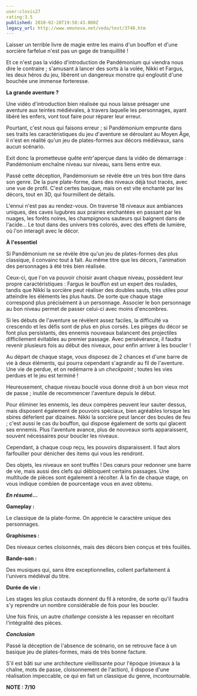 ```yaml
---
user:clovis27
rating:3.5
published: 2010-02-28T19:50:43.000Z
legacy_url: http://www.emunova.net/veda/test/3740.htm
---
```

Laisser un terrible livre de magie entre les mains d'un bouffon et d'une sorcière farfelue n'est pas un gage de tranquillité !  

Et ce n'est pas la vidéo d'introduction de Pandémonium qui viendra nous dire le contraire ; s'amusant à lancer des sorts à la volée, Nikki et Fargus, les deux héros du jeu, libèrent un dangereux monstre qui engloutit d'une bouchée une immense forteresse.  

  

**La grande aventure ?**  

  

Une vidéo d'introduction bien réalisée qui nous laisse présager une aventure aux teintes médiévales, à travers laquelle les personnages, ayant libéré les enfers, vont tout faire pour réparer leur erreur.  

  

Pourtant, c'est nous qui faisons erreur ; si Pandémonium emprunte dans ses traits les caractéristiques du jeu d'aventure se déroulant au Moyen Âge, il n'est en réalité qu'un jeu de plates-formes aux décors médiévaux, sans aucun scénario.  

Exit donc la prometteuse quête entr'aperçue dans la vidéo de démarrage : Pandémonium enchaîne niveau sur niveau, sans liens entre eux.  

  

Passé cette déception, Pandémonium se révèle être un très bon titre dans son genre. De la pure plate-forme, dans des niveaux déjà tout tracés, avec une vue de profil. C'est certes basique, mais on est vite enchanté par les décors, tout en 3D, qui fourmillent de détails.  

L'ennui n'est pas au rendez-vous. On traverse 18 niveaux aux ambiances uniques, des caves lugubres aux prairies enchantées en passant par les nuages, les forêts noires, les champignons sauteurs qui baignent dans de l'acide... Le tout dans des univers très colorés, avec des effets de lumière, où l'on interagit avec le décor.  

  

**À l'essentiel**  

  

Si Pandémonium ne se révèle être qu'un jeu de plates-formes des plus classique, il convainc tout à fait. Au même titre que les décors, l'animation des personnages à été très bien réalisée.  

Ceux-ci, que l'on va pouvoir choisir avant chaque niveau, possèdent leur propre caractéristiques : Fargus le bouffon est un expert des roulades, tandis que Nikki la sorcière peut réaliser des doubles sauts, très utiles pour atteindre les éléments les plus hauts. De sorte que chaque stage correspond plus précisément à un personnage. Associer le bon personnage au bon niveau permet de passer celui-ci avec moins d'encombres.  

Si les débuts de l'aventure se révèlent assez faciles, la difficulté va crescendo et les défis sont de plus en plus corsés. Les pièges du décor se font plus persistants, des ennemis nouveaux balancent des projectiles difficilement évitables au premier passage. Avec persévérance, il faudra revenir plusieurs fois au début des niveaux, pour enfin arriver à les boucler !  

Au départ de chaque stage, vous disposez de 2 chances et d'une barre de vie à deux éléments, qui pourra cependant s'agrandir au fil de l'aventure. Une vie de perdue, et on redémarre à un _checkpoint_ ; toutes les vies perdues et le jeu est terminé !   

Heureusement, chaque niveau bouclé vous donne droit à un bon vieux mot de passe ; inutile de recommencer l'aventure depuis le début.  

  

Pour éliminer les ennemis, les deux compères peuvent leur sauter dessus, mais disposent également de pouvoirs spéciaux, bien agréables lorsque les sbires déferlent par dizaines. Nikki la sorcière peut lancer des boules de feu ; c'est aussi le cas du bouffon, qui dispose également de sorts qui glacent ses ennemis. Plus l'aventure avance, plus de nouveaux sorts apparaissent, souvent nécessaires pour boucler les niveaux.  

Cependant, à chaque coup reçu, les pouvoirs disparaissent. Il faut alors farfouiller pour dénicher des items qui vous les rendront.  

Des objets, les niveaux en sont truffés ! Des cœurs pour redonner une barre de vie, mais aussi des clefs qui débloquent certains passages. Une multitude de pièces sont également à récolter. À la fin de chaque stage, on vous indique combien de pourcentage vous en avez obtenu.  

  

**_En résumé..._**  

  

**Gameplay :**  

Le classique de la plate-forme. On apprécie le caractère unique des personnages.  

  

**Graphismes :**  

Des niveaux certes cloisonnés, mais des décors bien conçus et très fouillés.  

  

**Bande-son :**  

Des musiques qui, sans être exceptionnelles, collent parfaitement à l'univers médiéval du titre.  

  

**Durée de vie :**  

Les stages les plus costauds donnent du fil à retordre, de sorte qu'il faudra s'y reprendre un nombre considérable de fois pour les boucler.  

Une fois finis, un autre _challenge_ consiste à les repasser en récoltant l'intégralité des pièces.  

  

**_Conclusion_**  

Passé la déception de l'absence de scénario, on se retrouve face à un basique jeu de plates-formes, mais de très bonne facture.  

S'il est bâti sur une architecture vieillissante pour l'époque (niveaux à la chaîne, mots de passe, cloisonnement de l'action), il dispose d'une réalisation impeccable, ce qui en fait un classique du genre, incontournable.  

  

**NOTE : 7/10**